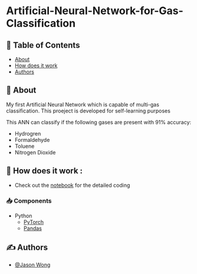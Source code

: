 # Artificial-Neural-Network-for-Gas-Classification

## 📝 Table of Contents

- [About](#about)
- [How does it work](#work)
- [Authors](#authors)

## 🧐 About <a name = "about"></a>

My first Artificial Neural Network which is capable of multi-gas classification. This proeject is developed for self-learning purposes

This ANN can classify if the following gases are present with 91% accuracy:
- Hydrogren
- Formaldehyde
- Toluene
- Nitrogen Dioxide



## 🚀 How does it work <a name = "work"></a>:
- Check out the [notebook](https://github.com/jason2134/Artificial-Neural-Network-for-Gas-Classification/blob/main/PCA_ANN_Pytorch.ipynb) for the detailed coding

### 📥 **Components** 
 - Python
     - [PyTorch](https://pytorch.org/)
     - [Pandas](https://pandas.pydata.org/)


## ✍️ Authors <a name = "authors"></a>

- [@Jason Wong](https://github.com/jason2134)

